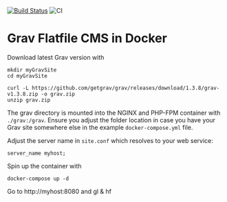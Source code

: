 [![Build Status](http://circleci-badges-max.herokuapp.com/img/indigo423/docker-grav-php?token=259039986729cce2f1a8e49b81fa759eaff4d837)](https://circleci.com/gh/indigo423/docker-grav-php) ![CI](https://circleci.com/gh/indigo423/docker-grav-php.png?circle-token=259039986729cce2f1a8e49b81fa759eaff4d837)

# Grav Flatfile CMS in Docker

Download latest Grav version with

```
mkdir myGravSite
cd myGravSite

curl -L https://github.com/getgrav/grav/releases/download/1.3.8/grav-v1.3.8.zip -o grav.zip
unzip grav.zip
```

The grav directory is mounted into the NGINX and PHP-FPM container with `./grav:/grav`.
Ensure you adjust the folder location in case you have your Grav site somewhere else in the example `docker-compose.yml` file.

Adjust the server name in `site.conf` which resolves to your web service:

```
server_name myhost;
```

Spin up the container with

```
docker-compose up -d
```

Go to http://myhost:8080 and gl & hf
